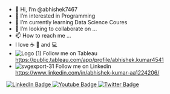 - 👋 Hi, I’m @abhishek7467
- 👀 I’m interested in Programming
- 🌱 I’m currently learning Data Science Coures
- 💞️ I’m looking to collaborate on ...
- 📫 How to reach me ...
- I love ☕ 🍕 and 💻
- ![Logo (1)](https://user-images.githubusercontent.com/89588417/202667115-7cb731fd-2448-45a8-8d62-c22d3b74cf1c.png)
    Follow me on Tableau  https://public.tableau.com/app/profile/abhishek.kumar4541
-  ![svgexport-31](https://user-images.githubusercontent.com/89588417/202666166-2495d930-7070-4d1d-8db8-d528290b5b19.png)
   Follow me on Linkedin https://www.linkedin.com/in/abhishek-kumar-aa1224206/



<div id="badges">
  <a href="your-linkedin-URL">
    <img src="https://img.shields.io/badge/LinkedIn-blue?style=for-the-badge&logo=linkedin&logoColor=white" alt="LinkedIn Badge"/>
  </a>
  <a href="your-youtube-URL">
    <img src="https://img.shields.io/badge/YouTube-red?style=for-the-badge&logo=youtube&logoColor=white" alt="Youtube Badge"/>
  </a>
  <a href="your-twitter-URL">
    <img src="https://img.shields.io/badge/Twitter-blue?style=for-the-badge&logo=twitter&logoColor=white" alt="Twitter Badge"/>
  </a>
</div>


<!---
abhishek7467/abhishek7467 is a ✨ special ✨ repository because its `README.md` (this file) appears on your GitHub profile.
You can click the Preview link to take a look at your changes.
--->
